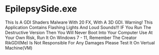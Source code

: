 # EpilepsySide.exe

This Is A GDI Shaders Malware With 20 FX, With A 3D GDI. Warning! This Application Contains Flashing Lights And Loud Sounds!!! IF You Run The Destructive Version Then You Will Never Boot Into Your Computer Use At Your Own Risk, Run It On Windows 7 - 11, Remember The Creator RikGDI(Me) Is Not Responsible For Any Damages Please Test It On Vertual Machine(VM)
